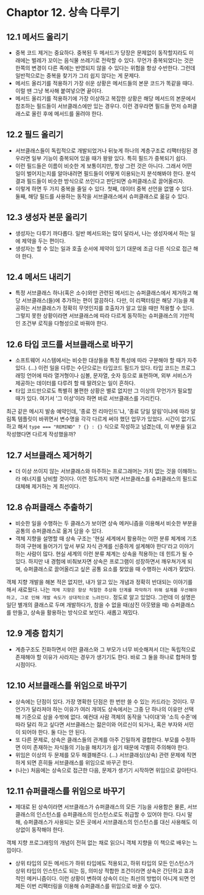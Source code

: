 # Chaptor 12. 상속 다루기

## 12.1 메서드 올리기

- 중복 코드 제거는 중요하다. 중복된 두 메서드가 당장은 문제없이 동작할지라도 미래에는 벌레가 꼬이는 음식물 쓰레기로 전락할 수 있다. 무언가 중복되었다는 것은 한쪽의 변경이 다른 족에는 반영되지 않을 수 있다는 위험을 항상 수반한다. 그런데 일반적으로는 중복을 찾기가 그리 쉽지 않다는 게 문제다.
- 메서드 올리기를 적용하기 가장 쉬운 상황은 메서드들의 본문 코드가 똑같을 때다. 이럴 땐 그냥 복사해 붙여넣으면 끝이다.
- 메서드 올리기를 적용하기에 가장 이상하고 복잡한 상황은 해당 메서드의 본문에서 참조하는 필드들이 서브클래스에만 있는 경우다. 이런 경우라면 필드들 먼저 슈퍼클래스로 올린 후에 메서드를 올려야 한다.

## 12.2 필드 올리기

- 서브클래스들이 독립적으로 개발되었거나 뒤늦게 하나의 계층구조로 리팩터링된 경우라면 일부 기능이 중복되어 있을 때가 왕왕 있다. 특히 필드가 중복되기 쉽다.
- 이런 필드들은 이름이 비슷한 게 보통이지만, 항상 그런 것은 아니다. 그래서 어떤 일이 벌어지는지를 알아내려면 필드들이 어떻게 이용되는지 분석해봐야 한다. 분석 결과 필드들이 비슷한 방식으로 쓰인다고 판단되면 슈퍼클래스로 끌어올리자.
- 이렇게 하면 두 가지 중복을 줄일 수 있다. 첫째, 데이터 중복 선언을 없앨 수 있다. 둘째, 해당 필드를 사용하는 동작을 서브클래스에서 슈퍼클래스로 옮길 수 있다.

## 12.3 생성자 본문 올리기

- 생성자는 다루기 까다롭다. 일반 메서드와는 많이 달라서, 나는 생성자에서 하는 일에 제약을 두는 편이다.
- 생성자는 할 수 있는 일과 호출 순서에 제약이 있기 대문에 조금 다른 식으로 접근 해야 한다.

## 12.4 메서드 내리기

- 특정 서브클래스 하나(혹은 소수)와만 관련된 메서드는 슈퍼클래스에서 제거하고 해당 서브클래스(들)에 추가하는 편이 깔끔하다. 다만, 이 리팩터링은 해당 기능을 제공하는 서브클래스가 정확히 무엇인지를 호출자가 알고 있을 때만 적용할 수 있다. 그렇지 못한 상황이라면 서브클래스에 따라 다르게 동작하는 슈퍼클래스의 기만적인 조건부 로직을 다형성으로 바꿔야 한다.

## 12.6 타입 코드를 서브클래스로 바꾸기

- 소프트웨어 시스템에서는 비슷한 대상들을 특정 특성에 따라 구분해야 할 때가 자주 있다. (...) 이런 일을 다루는 수단으로는 타입코드 필드가 있다. 타입 코드는 프로그래밍 언어에 따라 열거형이나 심볼, 문자열, 숫자 등으로 표현하며, 외부 서비스가 제공하는 데이터를 다루려 할 때 딸려오는 일이 흔하다.
- 타입 코드만으로도 특별히 불편한 상황은 별로 없지만 그 이상의 무언가가 필요할 때가 있다. 여기서 '그 이상'이라 하면 바로 서브클래스를 가리킨다.

최근 같은 메시지 발송 예약인데, '종료 전 리마인드'냐, '종료 당일 알림'이냐에 따라 알림톡 템플릿이 바뀌면서 변수명을 각각 다르게 써야 했던 업무가 있었다. 시간이 없기도 하고 해서 `type === "REMIND" ? {} : {}` 식으로 작성하고 넘겼는데, 이 부분을 읽고 작성했다면 다르게 작성했을까?

## 12.7 서브클래스 제거하기

- 더 이상 쓰이지 않는 서브클래스와 마주하는 프로그래머는 가치 없는 것을 이해하느라 에너지를 낭비할 것이다. 이런 정도까지 되면 서브클래스를 슈퍼클래스의 필드로 대체해 제거하는 게 최선이다.

## 12.8 슈퍼클래스 추출하기

- 비슷한 일을 수행하는 두 클래스가 보이면 상속 메커니즘을 이용해서 비슷한 부분을 공통의 슈퍼클래스로 옮겨 담을 수 있다.
- 객체 지향을 설명할 때 상속 구조는 '현실 세계에서 활용하는 어떤 분류 체계에 기초하여 구현에 들어가기 앞서 부모 자식 관계를 신중하게 설계해야 한다'라고 이야기하는 사람이 많다. 현실 세계의 이런 분류 체계는 상속을 적용하는 데 힌트가 될 수 있다. 하지만 내 경험에 비춰보자면 상속은 프로그램이 성장하면서 깨우쳐가게 되며, 슈퍼클래스로 끌어올리고 싶은 공통 요소를 찾았을 때 수행하는 사례가 잦았다.

객체 지향 개발을 해본 적은 없지만, 내가 알고 있는 개념과 정확히 반대되는 이야기를 해서 새로웠다. 나는 `객체 지향은 항상 적절한 추상화 단계를 파악하기 위해 설계를 우선해야 하고, 그로 인해 개발 속도가 상대적으로 느려진다.` 정도로 알고 있었다. 그런데 이 설명은 일단 별개의 클래스로 두며 개발하다가, 참을 수 없을 때(삼진 아웃됐을 때) 슈퍼클래스를 만들고, 상속을 활용하는 방식으로 보인다. 새롭고 재밌다.

## 12.9 계층 합치기

- 계층구조도 진화하면서 어떤 클래스와 그 부모가 너무 비슷해져서 더는 독립적으로 존재해야 할 이유가 사라지는 경우가 생기기도 한다. 바로 그 둘을 하나로 합쳐야 할 시점이다.

## 12.10 서브클래스를 위임으로 바꾸기

- 상속에는 단점이 있다. 가장 명확한 단점은 한 번만 쓸 수 있는 카드라는 것이다. 무언가가 달라져야 하는 이유가 여러 개여도 상속에서는 그중 단 하나의 이유만 선택해 기준으로 삼을 수밖에 없다. 예컨대 사람 객체의 동작을 '나이대'와 '소득 수준'에 따라 달리 하고 싶다면 서브클래스는 젊은이와 어르신이 되거나, 혹은 부자와 서민이 되어야 한다. 둘 다는 안 된다.
- 또 다른 문제로, 상속은 클래스들의 관계를 아주 긴밀하게 결합한다. 부모를 수정하면 이미 존재하는 자식들의 기능을 해치기가 쉽기 때문에 각별히 주의해야 한다.
- 위임은 이상의 두 문제를 모두 해결해준다. (...) 서브클래싱(상속) 관련 문제에 직면하게 되면 흔히들 서브클래스를 위임으로 바꾸곤 한다.
- (나는) 처음에는 상속으로 접근한 다음, 문제가 생기기 시작하면 위임으로 갈아탄다.

## 12.11 슈퍼클래스를 위임으로 바꾸기

- 제대로 된 상속이라면 서브클래스가 슈퍼클래스의 모든 기능을 사용함은 물론, 서브클래스의 인스턴스를 슈퍼클래스의 인스턴스로도 취급할 수 있어야 한다. 다시 말해, 슈퍼클래스가 사용되는 모든 곳에서 서브클래스의 인스턴스를 대신 사용해도 이상없이 동작해야 한다.

객체 지향 프로그래밍의 개념이 전혀 없는 채로 읽으니 객체 지향을 이 책으로 배우는 느낌이다.

- 상위 타입의 모든 메서드가 하위 타입에도 적용되고, 하위 타입의 모든 인스턴스가 상위 타입의 인스턴스도 되는 등, 의미상 적합한 조건이라면 상속은 간단하고 효과적인 메커니즘이다. 이런 상황이 변하여 상속이 더는 최선의 방법이 아니게 되면 언제든 이번 리팩터링을 이용해 슈퍼클래스를 위임으로 바꿀 수 있다.

